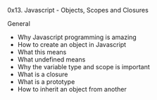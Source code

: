 0x13. Javascript - Objects, Scopes and Closures

General
- Why Javascript programming is amazing
- How to create an object in Javascript
- What this means
- What undefined means
- Why the variable type and scope is important
- What is a closure
- What is a prototype
- How to inherit an object from another
